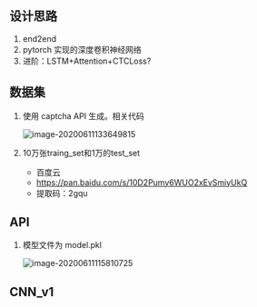 ## 设计思路

1. end2end
2. pytorch 实现的深度卷积神经网络
3. 进阶：LSTM+Attention+CTCLoss?



## 数据集

1. 使用 captcha API 生成。相关代码

   ![image-20200611133649815](https://i.loli.net/2020/06/11/XlRIS3sZG8qvUug.png)

2. 10万张traing_set和1万的test_set
   * 百度云
   * https://pan.baidu.com/s/10D2Pumy6WUO2xEvSmiyUkQ
   * 提取码：2gqu



## API

1. 模型文件为 model.pkl

   ![image-20200611115810725](https://i.loli.net/2020/06/11/UG3KcTekDN5CW1X.png)





## CNN_v1

